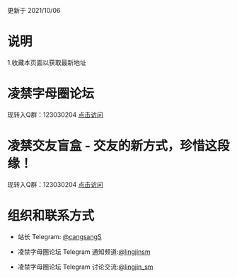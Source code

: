 更新于 2021/10/06




# 说明

1.收藏本页面以获取最新地址

# 凌禁字母圈论坛

现转入Q群：123030204   [点击访问](https://jq.qq.com/?_wv=1027&k=htDgRe7T)

# 凌禁交友盲盒 - 交友的新方式，珍惜这段缘！


现转入Q群：123030204  [点击访问](https://jq.qq.com/?_wv=1027&k=htDgRe7T)


# 组织和联系方式
- 站长 Telegram: [@cangsangS](https://t.me/cangsangS)

- 凌禁字母圈论坛 Telegram 通知频道:[@lingjinsm](https://t.me/lingjinsm)

- 凌禁字母圈论坛 Telegram 讨论交流:[@lingjin_sm](https://t.me/lingjin_sm)
